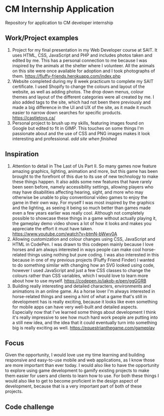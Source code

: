 # CM Internship Application
Repository for application to CM developer internship

## Work/Project examples
1. Project for my final presentation in my Web Developer course at SAIT.  It uses HTML, CSS, JavaScript and PHP and includes photos taken and edited by me.  This has a personal connection to me because I was inspired by the animals at the shelter where I volunteer.  All the animals on this site were once available for adoption and I took photographs of them. https://fluffy-friends.herokuapp.com/index.php
2. Website completed during my 8 week practicum to complete my SAIT certificate.  I used Shopify to change the colours and layout of the website, as well as adding photos.  The drop down menus, colour themes and layout of the different categories were all created by me.  I also added tags to the site, which had not been there previously and made a big difference in the UI and UX of the site, as it made it much easier to narrow down searches for specific products.  https://castletoys.ca/
3. Personal project to brush up my skills, featuring images found on Google but edited to fit in GIMP.  This touches on some things I'm passionate about and the use of CSS and PNG images makes it look interesting and professional. *add site when finished*

## Inspiration
1. Attention to detail in The Last of Us Part II.  So many games now feature amazing graphics, lighting, animation and more, but this game has been brought to the forefront of this due to its use of new technology to make these things happen. It also adds some new features that have rarely been seen before, namely accessibility settings, allowing players who may have disabilities affecting hearing, sight, and more who may otherwise be unable to play conventional video games to enjoy the game in their own way.  For myself I was most inspired by the graphics and the lighting, as seeing it being so much better than games made even a few years earlier was really cool. Although not completely possible to showcase these things in a game without actually playing it, the gameplay demo video shows a lot of how it looks and makes you appreciate the effort it must have taken. https://www.youtube.com/watch?v=btmN-bWwv0A
2. Allowing customization and colour changes using CSS, JavaScript and HTML in CodePen.  I was drawn to this codepen mainly because I love horses and am always interested in ways people can make cool horse-related things using nothing but pure coding.  I was also interested in this because in one of my previous projects (Fluffy Friend Finder) I wanted to do something similar with changing how an SVG looked using code, however I used JavaScript and just a few CSS classes to change the colours rather than CSS variables, which I would love to learn more about how to use myself. https://codepen.io/jakob-e/pen/ggGGRB
3. Building really interesting and detailed characters, environments and animations in an online game.  As a horse lover I'm always interested in horse-related things and seeing a hint of what a game that's still in development has is really exciting, because it looks like even something for mobile apps can have very well-built and detailed aspects. Especially now that I've learned some things about development I think it's really impressive to see how much hard work people are putting into a still new idea, and the idea that it could eventually turn into something big is really exciting as well. https://equestrianthegame.com/gameplay

## Focus
Given the opportunity, I would love use my time learning and building responsive and easy-to-use mobile and web applications, as I know those are more important than ever today.  I would also like to have the opportunity to explore using game development to gamify existing projects to make them easier for users and clients to learn how to use.  For both these things I would also like to get to become proficient in the design aspect of development, because that is a very important part of both of these projects.

## Code challenge

